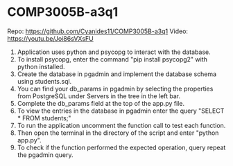 # COMP3005B-a3q1

Repo: https://github.com/Cyanides11/COMP3005B-a3q1
Video: https://youtu.be/Joi86sVXsFU

1. Application uses python and psycopg to interact with the database.
2. To install psycopg, enter the command "pip install psycopg2" with python installed.
3. Create the database in pgadmin and implement the database schema using students.sql.
4. You can find your db_params in pgadmin by selecting the properties from PostgreSQL under Servers in the tree in the left bar.
5. Complete the db_params field at the top of the app.py file.
6. To view the entries in the database in pgadmin enter the query "SELECT * FROM students;"
7. To run the application uncomment the function call to test each function.
8. Then open the terminal in the directory of the script and enter "python app.py".
9. To check if the function performed the expected operation, query repeat the pgadmin query.
